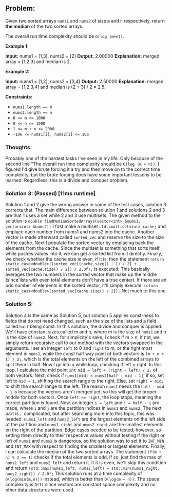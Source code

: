 ## Problem:
Given two sorted arrays  `nums1`  and  `nums2`  of size  `m`  and  `n`  respectively, return  **the median**  of the two sorted arrays.

The overall run time complexity should be  `O(log (m+n))`.

**Example 1:**

**Input:** nums1 = [1,3], nums2 = [2]
**Output:** 2.00000
**Explanation:** merged array = [1,2,3] and median is 2.

**Example 2:**

**Input:** nums1 = [1,2], nums2 = [3,4]
**Output:** 2.50000
**Explanation:** merged array = [1,2,3,4] and median is (2 + 3) / 2 = 2.5.

**Constraints:**

-   `nums1.length == m`
-   `nums2.length == n`
-   `0 <= m <= 1000`
-   `0 <= n <= 1000`
-   `1 <= m + n <= 2000`
-   `-106 <= nums1[i], nums2[i] <= 106`

### Thoughts:
Probably one of the hardest tasks I've seen in my life. Only because of the second line "The overall run time complexity should be `O(log (m + n))`. I figured I'd give brute forcing it a try and then move on to the correct time complexity, but the brute forcing does have some important lessons to be learned. Regardless, this is a divide and conquer problem.

### Solution 3: (Passed) [11ms runtime]
Solution 1 and 2 give the wrong answer in some of the test cases, solution 3 corrects that. The main difference between solution 1 and solutions 2 and 3 are that 1 uses a set while 2 and 3 use multisets. The given method to the solution is `double findMedianSortedArrays(vector<int> &nums1, vector<int> &nums2);` I first make a multiset `std::multiset<int> cache;` and emplace each number from nums1 and nums2 into the cache. Another vector is made afterward called `sorted_vec` and reserve the size to the size of the cache. Next I populate the sorted vector by emplacing back the elements from the cache. Since the multiset is something that sorts itself while pushes values into it, we can get a sorted list from it directly. Finally, we check whether the cache size is even, if it is, then the statement `return static_case<double>((sorted_vec[(cache.size() - 1) / 2] + 
sorted_vec[cache.size() / 2]) / 2.0f);` is executed. This basically averages the two numbers in the sorted vector that make up the middle (since lists with even total elements don't have a true center). If there are an odd number of elements in the sorted vector, it'll simply execute: `return static_cast<double>(sorted_vec[cache.size() / 2]);` Not much to this one.

### Solution 5:
Solution 4 is the same as Solution 5, but solution 5 applies const-ness to fields that do not need changed, such as the size of the lists and a field called `half` being const. In this solution, the divide and conquer is applied. We'll have constant sizes called m and n, where m is the size of `nums1` and n is the size of `nums2`. Next, for simplicity's sake, I check if m > n, if not, we simply return recursive call to our method with the vectors swapped in the arguments. I set an integer `left` to 0 and `right` to m, or the right most element in `nums1`, while the const half way point of both vectors is `(m + n + 1) / 2;`, which is the total elements on the left of the combined arrays to split them in half. Now I go into a while loop, checking if left < right. In this loop, I calculate the mid point `int mid = left + (right - left) / 2;` of both vectors. Next, check if `nums1[mid] < nums2[half - mid - 1]`, if so, set left to `mid + 1`, shifting the search range to the right. Else, set `right = mid;` to shift the search range to the left. The reason `nums2` needs the `half - mid - 1` is because the vectors aren't merged yet, so this will get the proper middle for both vectors. Once `left == right`, the loop stops, meaning the correct partition is found. Now, an integer `i = left` and `j = half - i` are made, where `i` and `j` are the partition indices in `nums1` and `nums2`. The next part is... complicated, but after searching more into this topic, this was needed. `nums1_left` and `nums2_left` are the largest elements on the left side of the partition and `nums1_right` and `nums2_right` are the smallest elements on the right of the partition. Edge cases needed to be tested, however, so setting them directly to their respective values without testing if the right or left of `nums1` and `nums2` is dangerous, so the solution was to set it to `INT_MIN` and `INT_MAX` with respect to finding the smallest or largest elements. Finally, I can calculate the median of the two sorted arrays. The statement `if(m + n) % 2 == 1)` checks if the total elements is odd, if so, just find the max of `nums1_left` and `nums2_left` and return it. It it is even, we'll skip this condition and return `(std::max(nums1_left, nums2_left) + std::min(nums1_right, nums2_right)) / 2.0f;` This solution runs at a time complexity of `O(log(min(m,n)))` instead, which is better than `O(log(m + n))`. The space complexity is `O(1)` since vectors are constant space complexity and no other data structures were used.